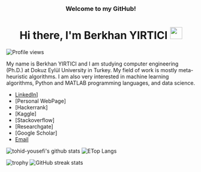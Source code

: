 
<!-- HEADER -->
<h3 align="center">
     <br>Welcome to my GitHub!
</h3>

<h1 align="center">Hi there, I'm Berkhan YIRTICI </a> <img src="https://user-images.githubusercontent.com/64318469/176737130-33ef105d-385a-43e4-a68e-33ac3f19ab12.gif" height="32" /></h1>

![Profile views](https://gpvc.arturio.dev/Berkhan17)

My name is Berkhan YIRTICI and I am studying computer engineering (Ph.D.) at Dokuz Eylül University in Turkey. My field of work is mostly meta-heuristic algorithms. I am also very interested in machine learning algorithms, Python and MATLAB programming languages, and data science.


- [LinkedIn](https://www.[linkedin.com/in/berkhan-yirtici-ba30a91aa/)]
- [Personal WebPage]
- [Hackerrank]
- [Kaggle]
- [Stackoverflow]
- [Researchgate]
- [Google Scholar]
- [Email](mailto:berkhanyrtc17@gmail.com)

<p float="center">
  <img  src="https://github-readme-stats.vercel.app/api?username=tohid-yousefi&show_icons=true" alt="tohid-yousefi's github stats" />
  <img  src="https://github-readme-stats.vercel.app/api/top-langs/?username=tohid-yousefi&layout=compact&hide=html,css" alt="ETop Langs" />
</p>

![trophy](https://github-profile-trophy.vercel.app/?username=tohid-yousefi)
![GitHub streak stats](https://github-readme-streak-stats.herokuapp.com/?user=tohid-yousefi)  
